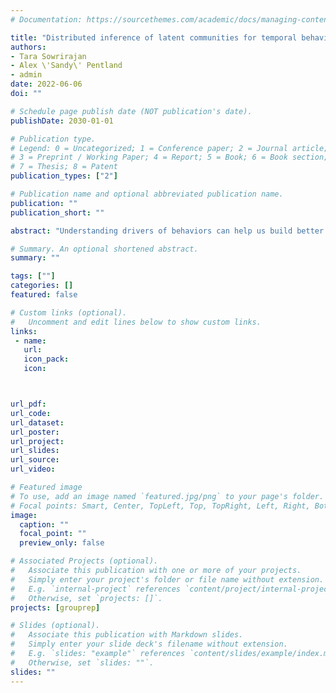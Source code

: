 ```yaml
---
# Documentation: https://sourcethemes.com/academic/docs/managing-content/

title: "Distributed inference of latent communities for temporal behavior prediction"
authors: 
- Tara Sowrirajan
- Alex \'Sandy\' Pentland
- admin
date: 2022-06-06
doi: ""

# Schedule page publish date (NOT publication's date).
publishDate: 2030-01-01

# Publication type.
# Legend: 0 = Uncategorized; 1 = Conference paper; 2 = Journal article;
# 3 = Preprint / Working Paper; 4 = Report; 5 = Book; 6 = Book section;
# 7 = Thesis; 8 = Patent
publication_types: ["2"]

# Publication name and optional abbreviated publication name.
publication: ""
publication_short: ""

abstract: "Understanding drivers of behaviors can help us build better predictive models. Much debate has surrounded how social influence permeates through social networks. On one hand, social influence is thought to be localized within communities, other work has demonstrated that social influence can diffuse through weak ties within networks. In focusing on how social influence flows through direct ties, however, the literature has missed the potential of leveraging social groups, which also exert social influence on their members. Here, we leverage recent psychological findings suggesting that social influence and social groups, rather than depending on direct ties, are the result of the latent communities that one infers by observing others’ preferences and behaviors. We adapt this model for use for large-scale data and introduce a new framework, the Distributed Latent Group Influence Model, wherein we leverage this idea across a large network to predict behavior. We incorporate these latent communities and their heterogeneous influence on members into a model predicting behavior across time. We test this model using a longitudinal behavioral data set and find that these inferred latent communities (rather than self-reported network structures) can predict significant variation in behaviors. Importantly, this framework allows us to model social influence without needing predetermined, self-reported social network structures—a common feature of current research. It also allows us to integrate networks, individual decisions, and characteristics into an interpretable model from which we can derive insights and accurately predict shifting behaviors over time. "

# Summary. An optional shortened abstract.
summary: ""

tags: [""]
categories: []
featured: false

# Custom links (optional).
#   Uncomment and edit lines below to show custom links.
links:
 - name: 
   url: 
   icon_pack: 
   icon: 



url_pdf: 
url_code:
url_dataset: 
url_poster:
url_project:
url_slides:
url_source:
url_video:

# Featured image
# To use, add an image named `featured.jpg/png` to your page's folder. 
# Focal points: Smart, Center, TopLeft, Top, TopRight, Left, Right, BottomLeft, Bottom, BottomRight.
image:
  caption: ""
  focal_point: ""
  preview_only: false

# Associated Projects (optional).
#   Associate this publication with one or more of your projects.
#   Simply enter your project's folder or file name without extension.
#   E.g. `internal-project` references `content/project/internal-project/index.md`.
#   Otherwise, set `projects: []`.
projects: [grouprep]

# Slides (optional).
#   Associate this publication with Markdown slides.
#   Simply enter your slide deck's filename without extension.
#   E.g. `slides: "example"` references `content/slides/example/index.md`.
#   Otherwise, set `slides: ""`.
slides: ""
---
```

